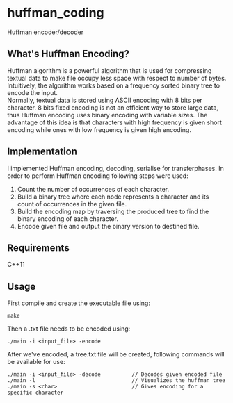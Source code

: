 # huffman_coding
Huffman encoder/decoder
## What's Huffman Encoding?
Huffman algorithm is a powerful algorithm that is used for compressing textual data to make file occupy  less  space  with  respect  to  number  of  bytes.   Intuitively,  the  algorithm  works  based  on  a frequency sorted binary tree to encode the input. \
Normally,  textual  data  is  stored  using  ASCII  encoding  with  8  bits  per  character.   8  bits  fixed encoding is not an efficient way to store large data, thus Huffman encoding uses binary encoding with variable sizes.  The advantage of this idea is that characters with high frequency is given short encoding while ones with low frequency is given high encoding. 
## Implementation
I implemented Huffman encoding, decoding, serialise for transferphases. In order to perform Huffman encoding following steps were used:
1.  Count the number of occurrences of each character.
2.  Build a binary tree where each node represents a character and its count of occurrences in the given file.
3.  Build the encoding map by traversing the produced tree to find the binary encoding of each character.
4.  Encode given file and output the binary version to destined file.
## Requirements
C++11
## Usage
First compile and create the executable file using: 
```
make 
```
Then a .txt file needs to be encoded using: 
```
./main -i <input_file> -encode 
```
After we've encoded, a tree.txt file will be created, following commands will be available for use: 
```
./main -i <input_file> -decode          // Decodes given encoded file 
./main -l                               // Visualizes the huffman tree 
./main -s <char>                        // Gives encoding for a specific character 
```
